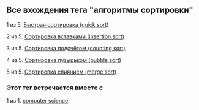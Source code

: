 ## Все вхождения тега "алгоритмы сортировки"


1 из 5. [Быстрая сортировка (quick sort)](./2021-04-18_computer_science_quick_sort.md)

2 из 5. [Сортировка вставками (insertion sort)](./2020-12-20_computer_science_insertion_sort.md)

3 из 5. [Сортировка подсчётом (counting sort)](./2020-12-20_computer_science_counting_sort.md)

4 из 5. [Сортировка пузырьком (bubble sort)](./2020-12-20_computer_science_bubble_sort.md)

5 из 5. [Сортировка слиянием (merge sort)](./2020-12-20_computer_science_merge_sort.md)



### Этот тег встречается вместе с


1 из 1. [computer science](./meta_computer_science.md)

